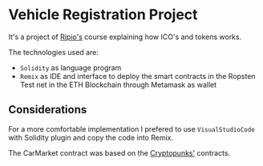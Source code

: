 # Vehicle Registration Project

It's a project of [Ripio's](https://www.ripio.com/es/) course explaining how ICO's and tokens works.

The technologies used are:

* ```Solidity``` as language program
* ```Remix``` as IDE and interface to deploy the smart contracts in the Ropsten Test net in the ETH Blockchain through Metamask as wallet

## Considerations

For a more comfortable implementation I prefered to use ```VisualStudioCode``` with Solidity plugin and copy the code into Remix.

The CarMarket contract was based on the [Cryptopunks'](https://github.com/larvalabs/cryptopunks) contracts.